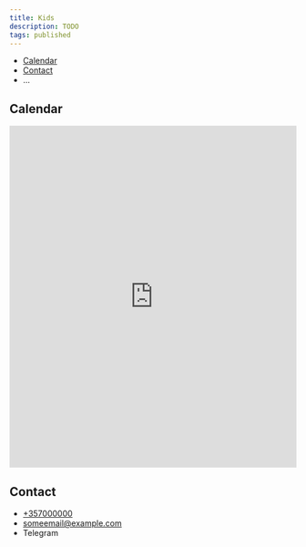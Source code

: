 ```yaml
---
title: Kids
description: TODO
tags: published
---
```


- [Calendar](#calendar)
- [Contact](#contact)
- ...

## Calendar

<iframe loading="lazy" title="Children Calendar" src="https://calendar.google.com/calendar/embed?src=df7aa66bfa29f536097c661404e0e3a1c9c9917c01228424627574fbc5cd37a3%40group.calendar.google.com&mode=AGENDA&amp;ctz=Asia%2FNicosia&amp;hl={{lang}}" style="border:0" width="100%" height="600" frameborder="0" scrolling="no"></iframe>

## Contact

- [+357000000](tel:+357000000)
- someemail@example.com
- Telegram
